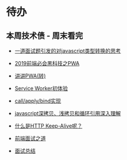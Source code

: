 # 待办

## 本周技术债 - 周末看完

- [一道面试题引发的对javascript类型转换的思考](http://www.cnblogs.com/coco1s/p/6509141.html)

- [2019前端必会黑科技之PWA](https://www.jianshu.com/p/098af61bbe04)
- [讲讲PWA(转)](https://www.jianshu.com/p/c496bc82bf47)
- [Service Worker初体验](http://web.jobbole.com/84792/)

- [call/apply/bind实现]()

- [javascript深拷贝、浅拷贝和循环引用深入理解](https://www.jb51.net/article/140928.htm)

- [什么是HTTP Keep-Alive呢？](https://www.cnblogs.com/freefish12/p/5394876.html)

- [前端面试之道]()
- [面试总结](https://github.com/InterviewMap/CS-Interview-Knowledge-Map/blob/master/JS/JS-ch.md#typeof)